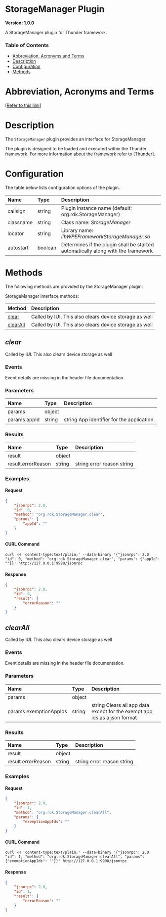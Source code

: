 <!-- Generated automatically, DO NOT EDIT! -->
<a id="StorageManager_Plugin"></a>
# StorageManager Plugin

**Version: [1.0.0](https://github.com/rdkcentral/entservices-apis/tree/main/apis/StorageManager)**

A StorageManager plugin for Thunder framework.

### Table of Contents

- [Abbreviation, Acronyms and Terms](#Abbreviation,_Acronyms_and_Terms)
- [Description](#Description)
- [Configuration](#Configuration)
- [Methods](#Methods)

<a id="Abbreviation,_Acronyms_and_Terms"></a>
# Abbreviation, Acronyms and Terms

[[Refer to this link](overview/aat.md)]

<a id="Description"></a>
# Description

The `StorageManager` plugin provides an interface for StorageManager.

The plugin is designed to be loaded and executed within the Thunder framework. For more information about the framework refer to [[Thunder](https://rdkcentral.github.io/Thunder/)].

<a id="Configuration"></a>
# Configuration

The table below lists configuration options of the plugin.

| Name | Type | Description |
| :-------- | :-------- | :-------- |
| callsign | string | Plugin instance name (default: org.rdk.StorageManager) |
| classname | string | Class name: *StorageManager* |
| locator | string | Library name: *libWPEFrameworkStorageManager.so* |
| autostart | boolean | Determines if the plugin shall be started automatically along with the framework |

<a id="Methods"></a>
# Methods

The following methods are provided by the StorageManager plugin:

StorageManager interface methods:

| Method | Description |
| :-------- | :-------- |
| [clear](#clear) | Called by IUI.  This also clears device storage as well |
| [clearAll](#clearAll) | Called by IUI.  This also clears device storage as well |

<a id="clear"></a>
## *clear*

Called by IUI.  This also clears device storage as well

### Events
Event details are missing in the header file documentation.
### Parameters
| Name | Type | Description |
| :-------- | :-------- | :-------- |
| params | object |  |
| params.appId | string | string App identifier for the application. |
### Results
| Name | Type | Description |
| :-------- | :-------- | :-------- |
| result | object |  |
| result.errorReason | string | string error reason string |

### Examples


#### Request

```json
{
    "jsonrpc": 2.0,
    "id": 0,
    "method": "org.rdk.StorageManager.clear",
    "params": {
        "appId": ""
    }
}
```


#### CURL Command

```curl
curl -H 'content-type:text/plain;' --data-binary '{"jsonrpc": 2.0, "id": 0, "method": "org.rdk.StorageManager.clear", "params": {"appId": ""}}' http://127.0.0.1:9998/jsonrpc
```


#### Response

```json
{
    "jsonrpc": 2.0,
    "id": 0,
    "result": {
        "errorReason": ""
    }
}
```

<a id="clearAll"></a>
## *clearAll*

Called by IUI.  This also clears device storage as well

### Events
Event details are missing in the header file documentation.
### Parameters
| Name | Type | Description |
| :-------- | :-------- | :-------- |
| params | object |  |
| params.exemptionAppIds | string | string Clears all app data except for the exempt app ids as a json format |
### Results
| Name | Type | Description |
| :-------- | :-------- | :-------- |
| result | object |  |
| result.errorReason | string | string error reason string |

### Examples


#### Request

```json
{
    "jsonrpc": 2.0,
    "id": 1,
    "method": "org.rdk.StorageManager.clearAll",
    "params": {
        "exemptionAppIds": ""
    }
}
```


#### CURL Command

```curl
curl -H 'content-type:text/plain;' --data-binary '{"jsonrpc": 2.0, "id": 1, "method": "org.rdk.StorageManager.clearAll", "params": {"exemptionAppIds": ""}}' http://127.0.0.1:9998/jsonrpc
```


#### Response

```json
{
    "jsonrpc": 2.0,
    "id": 1,
    "result": {
        "errorReason": ""
    }
}
```


